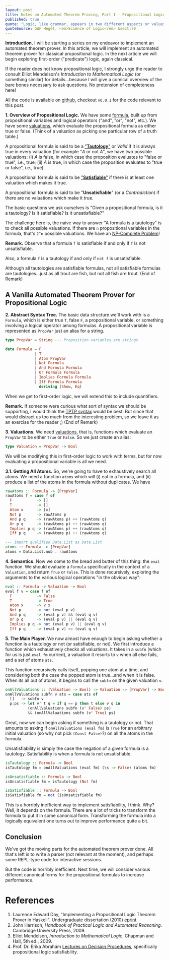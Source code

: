 ```yaml
---
layout: post
title: Notes on Automated Theorem Proving, Part I - Propositional Logic
published: true
quote: "Logic, like grammar, appears in two different aspects or values. It is one thing for him who comes to it for the first time, but it is another thing for him who comes back to it from the sciences. He who begins the study of grammar finds in its forms and laws dry abstractions, arbitrary rules. On the other hand, he who has mastered a language and at the same time has a comparative knowledge of other languages, he alone can make contact with the spirit and culture of a people through the grammar of its language. Similarly, he who approaches this science at first finds in logic an isolated system of abstractions which, confined within itself, does not embrace within its scope the other knowledges and sciences."
quoteSource: GWF Hegel, <em>Science of Logic</em> &sect;70
---
```


**Introduction.**
I will be starting a series on my endeavor to implement an automated theorem prover. In this article, we will implement an automated theorem prover for classical propositional logic. In the next article we will begin exploring first-order ("predicate") logic, again classical. 

If the reader does not know propositional logic, I strongly urge the reader to consult Elliot Mendelson's *Introduction to Mathematical Logic* (or something similar) for details...because I will give a comical overview of the bare bones necessary to ask questions. No pretension of completeness here!

All the code is available on [github](https://github.com/pqnelson/surak), checkout `v0.0.1` for the code relevant to this post.

**1. Overview of Propositional Logic.** 
We have some [formula](http://en.wikipedia.org/wiki/Propositional_formula), built up from propositional variables and logical operators ("and", "or", "not", etc.). We have some [valuations](http://en.wikipedia.org/wiki/Valuation_%28logic%29), which evaluate the propositional formula as either true or false. (Think of a valuation as picking one particular row of a truth table.)

A propositional formula is said to be a ["**Tautology**"](http://en.wikipedia.org/wiki/Tautology_(logic)) or *Valid* if it is always true in every valuation (for example "*A* or not *A*", we have two possible valuations: (i) *A* is false, in which case the proposition evaluates to "false or true", i.e., true; (ii) *A* is true, in which case the proposition evaluates to "true or false", i.e., true).

A propositional formula is said to be ["**Satisfiable**"](http://en.wikipedia.org/wiki/Satisfiability) if there is at least one valuation which makes it true.

A propositional formula is said to be "**Unsatisfiable**" (or a *Contradiction*) if there are no valuations which make it true.

The basic questions we ask ourselves is "Given a propositional formula, is it a tautology? Is it satisfiable? Is it unsatisfiable?"

The challenge here is, the naive way to answer "A formula is a tautology" is to check all possible valuations. If there are `n` propositional variables in the formula, that's `2^n` possible valuations. We have an [NP-Complete Problem](http://en.wikipedia.org/wiki/Boolean_satisfiability_problem)!

**Remark.** Observe that a formula `f` is satisfiable if and only if `f` is not unsatisfiable.

Also, a formula `f` is a tautology if and only if `not f` is unsatisfiable.

Although all tautologies are satisfiable formulas, not all satisfiable formulas are tautologies...just as all trout are fish, but not all fish are trout. (End of Remark)

## A Vanilla Automated Theorem Prover for Propositional Logic

**2. Abstract Syntax Tree.** The basic data structure we'll work with is a `Formula`, which is either true `T`, false `F`, a propositional variable, or something involving a logical operator among formulas. A propositional variable is represented as `PropVar` just an alias for a string.

```haskell
type PropVar = String --- Proposition variables are strings

data Formula = F
             | T
             | Atom PropVar
             | Not Formula
             | And Formula Formula
             | Or Formula Formula
             | Implies Formula Formula
             | Iff Formula Formula
               deriving (Show, Eq)
```

When we get to first-order logic, we will extend this to include quantifiers.

**Remark.** If someone were curious what sort of syntax we should be supporting, I would think the [TPTP syntax](http://www.cs.miami.edu/~tptp/TPTP/SyntaxBNF.html) would be best. But since that would distract us too much from the interesting problem, so we leave it as an exercise for the reader ;) (End of Remark)

**3. Valuations.** We need [valuations](http://en.wikipedia.org/wiki/Valuation_%28logic%29), that is, functions which evaluate an `PropVar` to be either `True` or `False`. So we just create an alias:

```haskell
type Valuation = PropVar -> Bool
```

We will be modifying this in first-order logic to work with terms, but for now evaluating a propositional variable is all we need.

**3.1. Getting All Atoms.** So, we're going to have to exhaustively search all atoms. We need a function `atoms` which will (i) eat in a formula, and (ii) produce a list of the atoms in the formula without duplicates. We have

```haskell
rawAtoms :: Formula -> [PropVar]
rawAtoms f = case f of
  F           -> []
  T           -> []
  Atom x      -> [x]
  Not p       -> rawAtoms p
  And p q     -> (rawAtoms p) ++ (rawAtoms q)
  Or p q      -> (rawAtoms p) ++ (rawAtoms q)
  Implies p q -> (rawAtoms p) ++ (rawAtoms q)
  Iff p q     -> (rawAtoms p) ++ (rawAtoms q)

--- import qualified Data.List as Data.List
atoms :: Formula -> [PropVar]
atoms = Data.List.nub . rawAtoms
```

**4. Semantics.** Now we come to the bread and butter of this thing: the `eval` function. We should evaluate a `Formula` specifically in the context  of a `Valuation`, and return `True` or `False`. This is done recursively, exploring the arguments to the various logical operations "in the obvious way":

```haskell
eval :: Formula -> Valuation -> Bool
eval f v = case f of
  F           -> False
  T           -> True
  Atom x      -> v x
  Not p       -> not (eval p v)
  And p q     -> (eval p v) && (eval q v)
  Or p q      -> (eval p v) || (eval q v)
  Implies p q -> not (eval p v) || (eval q v)
  Iff p q     -> (eval p v) == (eval q v)
```

**5. The Main Player.** We now almost have enough to begin asking whether a function is a tautology or not (or satisfiable, or not). We first introduce a function which exhaustively checks all valuations. It takes in a `subfn` (which for us is just `eval fm` curried), a valuation it resorts to `v` when all else fails, and a set of atoms `ats`.

This function recursively calls itself, popping one atom at a time, and considering both the case the popped atom is true...and when it is false. When its all out of atoms, it begins to call the `subfn` on the given valuation `v`.

```haskell
onAllValuations :: (Valuation -> Bool) -> Valuation -> [PropVar] -> Bool
onAllValuations subfn v ats = case ats of
  []   -> subfn v
  p:ps -> let v' t q = if q == p then t else v q in
          (onAllValuations subfn (v' False) ps)
          && (onAllValuations subfn (v' True) ps)
```

Great, now we can begin asking if something is a tautology or not. That amounts to asking if `onAllValuations (eval fm)` is `True` for an arbitrary initial valuation (so why not pick `(Const False)`?) on all the atoms in the formula.

Unsatisfiability is simply the case the negation of a given formula is a tautology. Satisfiability is when a formula is not unsatisfiable.

```haskell
isTautology :: Formula -> Bool
isTautology fm = onAllValuations (eval fm) (\s -> False) (atoms fm)

isUnsatisfiable :: Formula -> Bool
isUnsatisfiable fm = isTautology (Not fm)

isSatisfiable :: Formula -> Bool
isSatisfiable fm = not (isUnsatisfiable fm)
```

This is a horribly inefficient way to implement satisfiability, I think. Why? Well, it depends on the formula. There are a lot of tricks to transform the formula to put it in some canonical form. Transforming the formula into a logically equivalent one turns out to improve performance quite a bit.

## Conclusion

We've got the moving parts for the automated theorem prover done. All that's left is to write a parser (not relevant at the moment), and perhaps some REPL-type code for interactive sessions.

But the code is horribly inefficient. Next time, we will consider various different canonical forms for the propositional formulas to increase performance.

# References
1. Laurence Edward Day,
   "Implementing a Propositional Logic Theorem Prover in Haskell".
   Undergraduate dissertation (2010)
   [eprint](http://www.cs.nott.ac.uk/~led/papers/led_bsc_dissertation.pdf)
2. John Harrison,
   *Handbook of Practical Logic and Automated Reasoning*.
   Cambridge University Press, 2009.
3. Elliot Mendelson,
   *Introduction to Mathematical Logic*.
   Chapman and Hall, 5th ed., 2009.
4. Prof. Dr. Erika Ábrahám
   [Lectures on Decision Procedures](http://www.decision-procedures.org/slides/),
   specifically propositional logic satisfiability.
